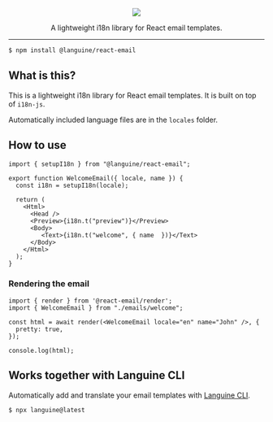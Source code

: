 <p align="center">
  <img src="https://github.com/midday-ai/languine/blob/main/packages/react-email/image.png" />
</p>

<p align="center">
  A lightweight i18n library for React email templates.
</p>

---

```bash
$ npm install @languine/react-email
```

## What is this?

This is a lightweight i18n library for React email templates. It is built on top of `i18n-js`.

Automatically included language files are in the `locales` folder.

## How to use

```tsx
import { setupI18n } from "@languine/react-email";

export function WelcomeEmail({ locale, name }) {
  const i18n = setupI18n(locale);

  return (
    <Html>
      <Head />
      <Preview>{i18n.t("preview")}</Preview>
      <Body>
         <Text>{i18n.t("welcome", { name  })}</Text>
      </Body>
    </Html>
  );
}
```

### Rendering the email
```tsx
import { render } from '@react-email/render';
import { WelcomeEmail } from "./emails/welcome";

const html = await render(<WelcomeEmail locale="en" name="John" />, {
  pretty: true,
});

console.log(html);
```


## Works together with Languine CLI

Automatically add and translate your email templates with [Languine CLI](https://languine.ai).

```bash
$ npx languine@latest
```
